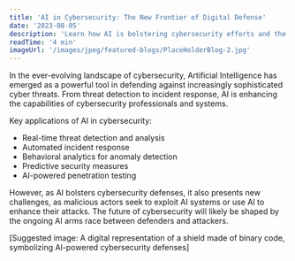 ```yaml
---
title: 'AI in Cybersecurity: The New Frontier of Digital Defense'
date: '2023-08-05'
description: 'Learn how AI is bolstering cybersecurity efforts and the challenges it presents in the ongoing battle against cyber threats.'
readTime: '4 min'
imageUrl: '/images/jpeg/featured-blogs/PlaceHolderBlog-2.jpg'
---
```


In the ever-evolving landscape of cybersecurity, Artificial Intelligence has emerged as a powerful tool in defending against increasingly sophisticated cyber threats. From threat detection to incident response, AI is enhancing the capabilities of cybersecurity professionals and systems.

Key applications of AI in cybersecurity:

- Real-time threat detection and analysis
- Automated incident response
- Behavioral analytics for anomaly detection
- Predictive security measures
- AI-powered penetration testing

However, as AI bolsters cybersecurity defenses, it also presents new challenges, as malicious actors seek to exploit AI systems or use AI to enhance their attacks. The future of cybersecurity will likely be shaped by the ongoing AI arms race between defenders and attackers.

[Suggested image: A digital representation of a shield made of binary code, symbolizing AI-powered cybersecurity defenses]
